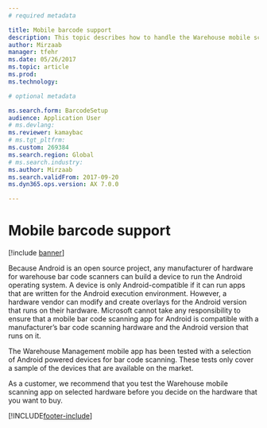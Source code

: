 ```yaml
---
# required metadata

title: Mobile barcode support
description: This topic describes how to handle the Warehouse mobile scanning app on Android-compatible devices.
author: Mirzaab
manager: tfehr
ms.date: 05/26/2017
ms.topic: article
ms.prod: 
ms.technology: 

# optional metadata

ms.search.form: BarcodeSetup  
audience: Application User
# ms.devlang: 
ms.reviewer: kamaybac
# ms.tgt_pltfrm: 
ms.custom: 269384
ms.search.region: Global
# ms.search.industry: 
ms.author: Mirzaab
ms.search.validFrom: 2017-09-20
ms.dyn365.ops.version: AX 7.0.0

---
```


# Mobile barcode support

[!include [banner](../includes/banner.md)]

Because Android is an open source project, any manufacturer of hardware for warehouse bar code scanners can build a device to run the Android operating system. A device is only Android-compatible if it can run apps that are written for the Android execution environment.
However, a hardware vendor can modify and create overlays for the Android version that runs on their hardware. Microsoft cannot take any responsibility to ensure that a mobile bar code scanning app for Android is compatible with a manufacturer’s bar code scanning hardware and the Android version that runs on it. 

The Warehouse Management mobile app has been tested with a selection of Android powered devices for bar code scanning. These tests only cover a sample of the devices that are available on the market.

As a customer, we recommend that you test the Warehouse mobile scanning app on selected hardware before you decide on the hardware that you want to buy.



[!INCLUDE[footer-include](../../includes/footer-banner.md)]
